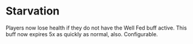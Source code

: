 # Starvation

Players now lose health if they do not have the Well Fed buff active. This buff now expires 5x as quickly as normal, also. Configurable.
